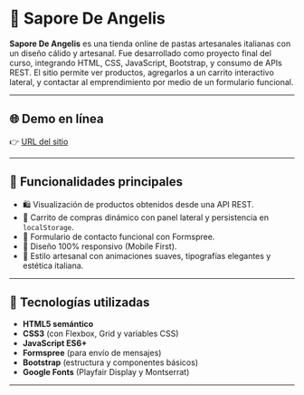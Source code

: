 # 🍝 Sapore De Angelis

**Sapore De Angelis** es una tienda online de pastas artesanales italianas con un diseño cálido y artesanal. Fue desarrollado como proyecto final del curso, integrando HTML, CSS, JavaScript, Bootstrap, y consumo de APIs REST. El sitio permite ver productos, agregarlos a un carrito interactivo lateral, y contactar al emprendimiento por medio de un formulario funcional.

---

## 🌐 Demo en línea

👉 [URL del sitio](http://saporedeangelis.netlify.app/)  


---

## 🚀 Funcionalidades principales

- 🛍️ Visualización de productos obtenidos desde una API REST.
- 🛒 Carrito de compras dinámico con panel lateral y persistencia en `localStorage`.
- 📩 Formulario de contacto funcional con Formspree.
- 📱 Diseño 100% responsivo (Mobile First).
- 🎨 Estilo artesanal con animaciones suaves, tipografías elegantes y estética italiana.

---

## 🧪 Tecnologías utilizadas

- **HTML5 semántico**
- **CSS3** (con Flexbox, Grid y variables CSS)
- **JavaScript ES6+**
- **Formspree** (para envío de mensajes)
- **Bootstrap** (estructura y componentes básicos)
- **Google Fonts** (Playfair Display y Montserrat)

---


